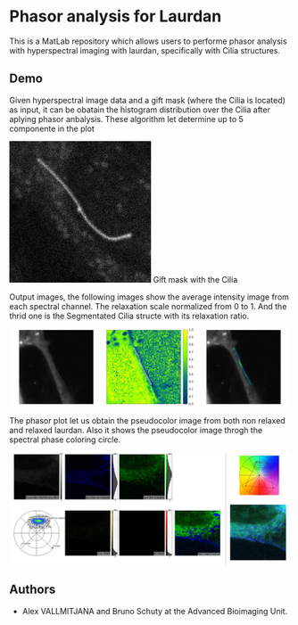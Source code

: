 # Phasor analysis for Laurdan
This is a MatLab repository which allows users to performe phasor analysis with
hyperspectral imaging with laurdan, specifically with Cilia structures.



## Demo

Given hyperspectral image data and a gift mask (where the Cilia is located) as 
input, it can be obatain the histogram distribution over the Cilia after aplying 
phasor anbalysis. These algorithm let determine up to 5 componente in the plot

![eq1](https://github.com/ubaimaging/LaurdanCilia/blob/main/figures/16jun21_18_Laurdan_cilia_TZ.gif)
Gift mask with the Cilia 

Output images, the following images show the average intensity image from each 
spectral channel. The relaxation scale normalized from 0 to 1. And the thrid one
is the Segmentated Cilia structe with its relaxation ratio. 

![eq2](https://github.com/ubaimaging/LaurdanCilia/blob/main/figures/6-Laurdan%20membrana%2028ch.jpg)

The phasor plot let us obtain the pseudocolor image from both non relaxed and relaxed 
laurdan. Also it shows the pseudocolor image throgh the spectral phase coloring 
circle.

![eq3](https://github.com/ubaimaging/LaurdanCilia/blob/main/figures/2-Laurdan%20membrana%2028ch.jpg)


## Authors

- Alex VALLMITJANA and Bruno Schuty at the Advanced Bioimaging Unit. 

